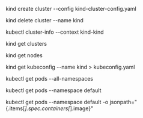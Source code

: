 kind create cluster --config kind-cluster-config.yaml 

kind delete cluster --name kind

kubectl cluster-info --context kind-kind

kind get clusters

kind get nodes

kind get kubeconfig --name kind > kubeconfig.yaml

kubectl get pods --all-namespaces

kubectl get pods --namespace default

kubectl get pods --namespace default -o jsonpath="{.items[*].spec.containers[*].image}"
